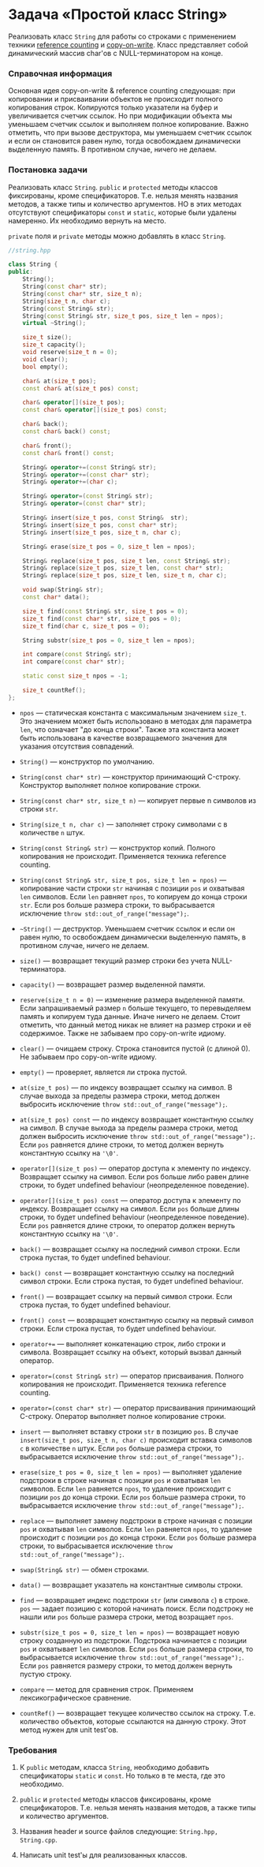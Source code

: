 # Задача «Простой класс String»

Реализовать класс `String` для работы со строками c применением техники
<a href="https://en.wikipedia.org/wiki/Reference_counting">reference counting</a>
и <a href="https://en.wikipedia.org/wiki/Copy-on-write">copy-on-write</a>. Класс
представляет собой динамический массив char'ов с NULL-терминатором на конце.

### Справочная информация

Основная идея copy-on-write & reference counting следующая: при копировании и
присваивании объектов не происходит полного копирования строк. Копируются только
указатели на буфер и увеличивается счетчик ссылок. Но при модификации объекта мы
уменьшаем счетчик ссылок и выполняем полное копирование. Важно отметить, что при
вызове деструктора, мы уменьшаем счетчик ссылок и если он становится равен нулю,
тогда освобождаем динамически выделенную память. В противном случае, ничего не
делаем.

### Постановка задачи

Реализовать класс `String`. `public` и `protected` методы классов фиксированы,
кроме спецификаторов. Т.е. нельзя менять названия методов, а также типы и количество
аргументов. НО в этих методах отсутствуют спецификаторы `const` и `static`, которые
были удалены намеренно. Их необходимо вернуть на место.

`private` поля и `private` методы можно добавлять в класс `String`.

```c++
//string.hpp

class String {
public:
    String();
    String(const char* str);
    String(const char* str, size_t n);
    String(size_t n, char c);
    String(const String& str);
    String(const String& str, size_t pos, size_t len = npos);
    virtual ~String();

    size_t size();
    size_t capacity();
    void reserve(size_t n = 0);
    void clear();
    bool empty();

    char& at(size_t pos);
    const char& at(size_t pos) const;

    char& operator[](size_t pos);
    const char& operator[](size_t pos) const;

    char& back();
    const char& back() const;

    char& front();
    const char& front() const;

    String& operator+=(const String& str);
    String& operator+=(const char* str);
    String& operator+=(char c);

    String& operator=(const String& str);
    String& operator=(const char* str);

    String& insert(size_t pos, const String&  str);
    String& insert(size_t pos, const char* str);
    String& insert(size_t pos, size_t n, char c);

    String& erase(size_t pos = 0, size_t len = npos);

    String& replace(size_t pos, size_t len, const String& str);
    String& replace(size_t pos, size_t len, const char* str);
    String& replace(size_t pos, size_t len, size_t n, char c);

    void swap(String& str);
    const char* data();

    size_t find(const String& str, size_t pos = 0);
    size_t find(const char* str, size_t pos = 0);
    size_t find(char c, size_t pos = 0);

    String substr(size_t pos = 0, size_t len = npos);

    int compare(const String& str);
    int compare(const char* str);

    static const size_t npos = -1;

    size_t countRef();
};
```

* `npos` — статическая константа с максимальным значением `size_t`. Это
  значением может быть использовано в методах для параметра `len`, что
  означает "до конца строки". Также эта константа может быть использована
  в качестве возвращаемого значения для указания отсутствия совпадений.

* `String()` — конструктор по умолчанию.

* `String(const char* str)` — конструктор принимающий C-строку. Конструктор
  выполняет полное копирование строки.

* `String(const char* str, size_t n)` — копирует первые n символов из строки
  `str`.

* `String(size_t n, char c)` — заполняет строку символами c в количестве `n`
  штук.

* `String(const String& str)` — конструктор копий. Полного копирования не
  происходит. Применяется техника reference counting.

* `String(const String& str, size_t pos, size_t len = npos)` — копирование
  части строки `str` начиная с позиции `pos` и охватывая `len` символов. Если
  `len` равняет `npos`, то копируем до конца строки `str`. Если pos больше
  размера строки, то выбрасывается исключение `throw std::out_of_range("message");`.

* `~String()` — деструктор. Уменьшаем счетчик ссылок и если он равен нулю, то
  освобождаем динамически выделенную память, в противном случае, ничего не делаем.

* `size()` — возвращает текущий размер строки без учета NULL-терминатора.

* `capacity()` — возвращает размер выделенной памяти.

* `reserve(size_t n = 0)` — изменение размера выделенной памяти. Если запрашиваемый
  размер `n` больше текущего, то перевыделяем память и копируем туда данные. Иначе
  ничего не делаем. Стоит отметить, что данный метод никак не влияет на размер строки
  и её содержимое. Также не забываем про copy-on-write идиому.

* `clear()` — очищаем строку. Строка становится пустой (с длиной 0). Не забываем про
  copy-on-write идиому.

* `empty()` — проверяет, является ли строка пустой.

* `at(size_t pos)` — по индексу возвращает ссылку на символ. В случае выхода за
  пределы размера строки, метод должен выбросить исключение `throw std::out_of_range("message");`.

* `at(size_t pos) const` — по индексу возвращает константную ссылку на символ. В
  случае выхода за пределы размера строки, метод должен выбросить исключение
  `throw std::out_of_range("message");`. Если `pos` равняется длине строки, то метод
  должен вернуть константную ссылку на `'\0'`.

* `operator[](size_t pos)` — оператор доступа к элементу по индексу. Возвращает ссылку
  на символ. Если pos больше либо равен длине строки, то будет undefined behaviour
  (неопределенное поведение).

* `operator[](size_t pos) const` — оператор доступа к элементу по индексу. Возвращает
  ссылку на символ. Если `pos` больше длины строки, то будет undefined behaviour
  (неопределенное поведение). Если `pos` равняется длине строки, то оператор должен
  вернуть константную ссылку на `'\0'`.

* `back()` — возвращает ссылку на последний символ строки. Если строка пустая, то будет
  undefined behaviour.

* `back() const` — возвращает константную ссылку на последний символ строки. Если строка
  пустая, то будет undefined behaviour.

* `front()` — возвращает ссылку на первый символ строки. Если строка пустая, то будет
  undefined behaviour.

* `front() const` — возвращает константную ссылку на первый символ строки. Если строка
  пустая, то будет undefined behaviour.

* `operator+=` — выполняет конкатенацию строк, либо строки и символа. Возвращает ссылку
  на объект, который вызвал данный оператор.

* `operator=(const String& str)` — оператор присваивания. Полного копирования не
  происходит. Применяется техника reference counting.

* `operator=(const char* str)` — оператор присваивания принимающий C-строку. Оператор
  выполняет полное копирование строки.

* `insert` — выполняет вставку строки `str` в позицию `pos`. В случае `insert(size_t pos, size_t n, char c)`
  происходит вставка символов `c` в количестве `n` штук. Если `pos` больше размера строки,
  то выбрасывается исключение `throw std::out_of_range("message");`.

* `erase(size_t pos = 0, size_t len = npos)` — выполняет удаление подстроки в строке
  начиная с позиции `pos` и охватывая `len` символов. Если `len` равняется `npos`, то
  удаление происходит с позиции `pos` до конца строки. Если `pos` больше размера строки,
  то выбрасывается исключение `throw std::out_of_range("message");`.

* `replace` — выполняет замену подстроки в строке начиная с позиции `pos` и охватывая
  `len` символов. Если `len` равняется `npos`, то удаление происходит с позиции `pos` до
  конца строки. Если `pos` больше размера строки, то выбрасывается исключение
  `throw std::out_of_range("message");`.

* `swap(String& str)` — обмен строками.

* `data()` — возвращает указатель на константные символы строки.

* `find` — возвращает индекс подстроки `str` (или символа `c`) в строке. `pos` — задает
  позицию с которой начинать поиск. Если подстроку не нашли или `pos` больше размера
  строки, метод возращает `npos`.

* `substr(size_t pos = 0, size_t len = npos)` — возвращает новую строку созданную из
  подстроки. Подстрока начинается с позиции `pos` и охватывает `len` символов. Если `pos`
  больше размера строки, то выбрасывается исключение `throw std::out_of_range("message");`.
  Если `pos` равняется размеру строки, то метод должен вернуть пустую строку.

* `compare` — метод для сравнения строк. Применяем лексикографическое сравнение.

* `countRef()` — возвращает текущее количество ссылок на строку. Т.е. количество объектов,
  которые ссылаются на данную строку. Этот метод нужен для unit test'ов.

### Требования

1. К `public` методам, класса `String`, необходимо добавить спецификаторы `static` и
   `const`. Но только в те места, где это необходимо.

2. `public` и `protected` методы классов фиксированы, кроме спецификаторов. Т.е. нельзя
   менять названия методов, а также типы и количество аргументов.

3. Названия header и source файлов следующие: `String.hpp, String.cpp`.

4. Написать unit test'ы для реализованных классов.
